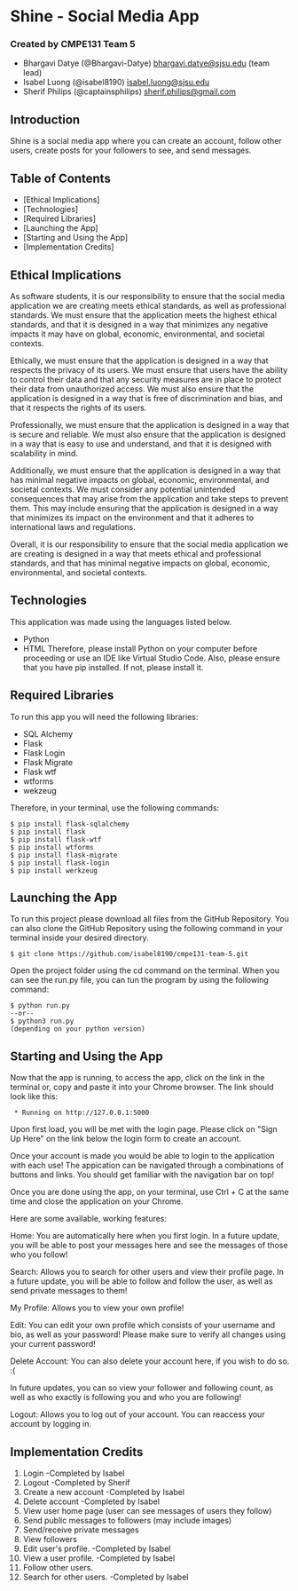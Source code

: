 # Shine - Social Media App

### Created by CMPE131 Team 5
- Bhargavi Datye (@Bhargavi-Datye) bhargavi.datye@sjsu.edu  (team lead)
- Isabel Luong (@isabel8190) isabel.luong@sjsu.edu
- Sherif Philips (@captainsphilips) sherif.philips@gmail.com

## Introduction
Shine is a social media app where you can create an account, follow other users, create posts for your followers to see, and send messages.

## Table of Contents
* [Ethical Implications] 
* [Technologies] 
* [Required Libraries] 
* [Launching the App] 
* [Starting and Using the App]
* [Implementation Credits]

## Ethical Implications

As software students, it is our responsibility to ensure that the social media application we are creating meets ethical standards, as well as professional standards. We must ensure that the application meets the highest ethical standards, and that it is designed in a way that minimizes any negative impacts it may have on global, economic, environmental, and societal contexts.

Ethically, we must ensure that the application is designed in a way that respects the privacy of its users. We must ensure that users have the ability to control their data and that any security measures are in place to protect their data from unauthorized access. We must also ensure that the application is designed in a way that is free of discrimination and bias, and that it respects the rights of its users.

Professionally, we must ensure that the application is designed in a way that is secure and reliable. We must also ensure that the application is designed in a way that is easy to use and understand, and that it is designed with scalability in mind.

Additionally, we must ensure that the application is designed in a way that has minimal negative impacts on global, economic, environmental, and societal contexts. We must consider any potential unintended consequences that may arise from the application and take steps to prevent them. This may include ensuring that the application is designed in a way that minimizes its impact on the environment and that it adheres to international laws and regulations.

Overall, it is our responsibility to ensure that the social media application we are creating is designed in a way that meets ethical and professional standards, and that has minimal negative impacts on global, economic, environmental, and societal contexts.

## Technologies
This application was made using the languages listed below.
- Python
- HTML
Therefore, please install Python on your computer before proceeding or use an IDE like Virtual Studio Code. Also, please ensure that you have pip installed. If not, please install it.

## Required Libraries
To run this app you will need the following libraries:
* SQL Alchemy
* Flask
* Flask Login
* Flask Migrate
* Flask wtf
* wtforms
* wekzeug

Therefore, in your terminal, use the following commands:

```
$ pip install flask-sqlalchemy
$ pip install flask
$ pip install flask-wtf
$ pip install wtforms
$ pip install flask-migrate
$ pip install flask-login
$ pip install werkzeug
```

## Launching the App
To run this project please download all files from the GitHub Repository. You can also clone the GitHub Repository using the following command in your terminal inside your desired directory.

```
$ git clone https://github.com/isabel8190/cmpe131-team-5.git
```

Open the project folder using the cd command on the terminal. When you can see the run.py file, you can tun the program by using the following command:

```
$ python run.py
--or--
$ python3 run.py 
(depending on your python version)
```

## Starting and Using the App
Now that the app is running, to access the app, click on the link in the terminal or, copy and paste it into your Chrome browser. The link should look like this:
```
 * Running on http://127.0.0.1:5000
```
Upon first load, you will be met with the login page. Please click on "Sign Up Here" on the link below the login form to create an account.

Once your account is made you would be able to login to the application with each use! The appication can be navigated through a combinations of buttons and links. You should get familiar with the navigation bar on top!

Once you are done using the app, on your terminal, use Ctrl + C at the same time and close the application on your Chrome.

Here are some available, working features:

Home: You are automatically here when you first login. In a future update, you will be able to post your messages here and see the messages of those who you follow!

Search: Allows you to search for other users and view their profile page. In a future update, you will be able to follow and follow the user, as well as send private messages to them!

My Profile: Allows you to view your own profile! 

Edit: You can edit your own profile which consists of your username and bio, as well as your password! Please make sure to verify all changes using your current password! 

Delete Account: You can also delete your account here, if you wish to do so. :(
    
In future updates, you can so view your follower and following count, as well as who exactly is following you and who you are following!

Logout: Allows you to log out of your account. You can reaccess your account by logging in.

## Implementation Credits
1. Login                                -Completed by Isabel
2. Logout                               -Completed by Sherif
3. Create a new account                 -Completed by Isabel
4. Delete account                       -Completed by Isabel
5. View user home page (user can see messages of users they follow)
6. Send public messages to followers (may include images)
7. Send/receive private messages 
8. View followers
9. Edit user's profile.                 -Completed by Isabel
10. View a user profile.                -Completed by Isabel
11. Follow other users. 
12. Search for other users.             -Completed by Isabel